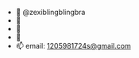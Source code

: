- 👋 @zexiblingblingbra
- 👀 
- 🌱 
- 💞️ 
- 📫 email: 1205981724s@gmail.com

<!---
zexiblingblingbra/zexiblingblingbra is a ✨ special ✨ repository because its `README.md` (this file) appears on your GitHub profile.
You can click the Preview link to take a look at your changes.
--->
